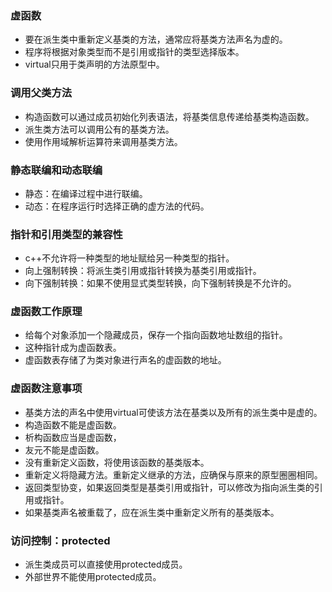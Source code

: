 ### 虚函数

- 要在派生类中重新定义基类的方法，通常应将基类方法声名为虚的。
- 程序将根据对象类型而不是引用或指针的类型选择版本。
- virtual只用于类声明的方法原型中。

### 调用父类方法

- 构造函数可以通过成员初始化列表语法，将基类信息传递给基类构造函数。
- 派生类方法可以调用公有的基类方法。
- 使用作用域解析运算符来调用基类方法。

### 静态联编和动态联编

- 静态：在编译过程中进行联编。
- 动态：在程序运行时选择正确的虚方法的代码。

### 指针和引用类型的兼容性

- c++不允许将一种类型的地址赋给另一种类型的指针。
- 向上强制转换：将派生类引用或指针转换为基类引用或指针。
- 向下强制转换：如果不使用显式类型转换，向下强制转换是不允许的。

### 虚函数工作原理

- 给每个对象添加一个隐藏成员，保存一个指向函数地址数组的指针。
- 这种指针成为虚函数表。
- 虚函数表存储了为类对象进行声名的虚函数的地址。

### 虚函数注意事项

- 基类方法的声名中使用virtual可使该方法在基类以及所有的派生类中是虚的。
- 构造函数不能是虚函数。
- 析构函数应当是虚函数，
- 友元不能是虚函数。
- 没有重新定义函数，将使用该函数的基类版本。
- 重新定义将隐藏方法。重新定义继承的方法，应确保与原来的原型圈圈相同。
- 返回类型协变，如果返回类型是基类引用或指针，可以修改为指向派生类的引用或指针。
- 如果基类声名被重载了，应在派生类中重新定义所有的基类版本。

### 访问控制：protected

- 派生类成员可以直接使用protected成员。
- 外部世界不能使用protected成员。
